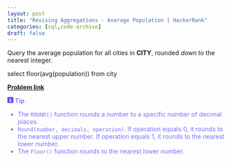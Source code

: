 ```yaml
---
layout: post
title: "Revising Aggregations - Average Population | HackerRank"
categories: [sql,code-archive]
draft: false
---
```

<p>Query the average population for all cities in <strong>CITY</strong>, rounded <em>down</em> to the nearest integer.</p>
    select floor(avg(population)) from city

<a href="https://www.hackerrank.com/challenges/average-population/problem?isFullScreen=true">**Problem link**</a>

<span class="Vsw2a _22j2f" aria-label="Info Icon" role="img"><svg width="14" height="14" viewBox="0 0 14 14" fill="none" xmlns="http://www.w3.org/2000/svg" class="_2ak-2" focusable="false" aria-hidden="true"><path fill-rule="evenodd" clip-rule="evenodd" d="M0 12C0 13.1046 0.895431 14 2 14H12C13.1046 14 14 13.1046 14 12V2C14 0.895431 13.1046 0 12 0H2C0.89543 0 0 0.895431 0 2V12ZM6 4C6 3.44772 6.44772 3 7 3C7.55228 3 8 3.44772 8 4C8 4.55228 7.55228 5 7 5C6.44772 5 6 4.55228 6 4ZM7.5 6C7.77614 6 8 6.22386 8 6.5V9.5C8 9.77614 8.22386 10 8.5 10C8.77614 10 9 10.2239 9 10.5C9 10.7761 8.77614 11 8.5 11H8H6H5.5C5.22386 11 5 10.7761 5 10.5C5 10.2239 5.22386 10 5.5 10C5.77614 10 6 9.77614 6 9.5V7.5C6 7.22386 5.77614 7 5.5 7C5.22386 7 5 6.77614 5 6.5C5 6.22386 5.22386 6 5.5 6H7.5Z" fill="#6055FF"></path></svg></span><text style="color:#7770ff;font-weight:600;"> Tip</text>
<ul>
    <li style="list-style: disc; color:#7770ff;">The <code>ROUND()</code> function rounds a number to a specific number of decimal places.</li>
    <li style="list-style: disc; color:#7770ff;"><code>Round(number, decimals, operation)</code>. If operation equals 0, it rounds to the nearest upper number. If operation equals 1, it rounds to the nearest lower number.</li>
    <li style="list-style: disc; color:#7770ff;">The <code>Floor()</code> function rounds to the nearest lower number.</li>
</ul>


